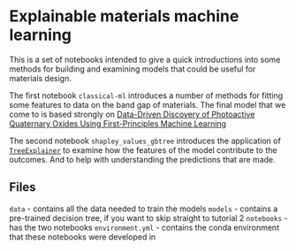 # Explainable materials machine learning

This is a set of notebooks intended to give a quick introductions into some methods for 
building and examining models that could be useful for materials design.

The first notebook `classical-ml` introduces a number of methods for fitting some features
to data on the band gap of materials. The final model that we come to is based strongly on 
[Data-Driven Discovery of Photoactive Quaternary Oxides Using First-Principles Machine Learning](https://pubs.acs.org/doi/abs/10.1021/acs.chemmater.9b01519)

The second notebook `shapley_values_gbtree` introduces the application of [`TreeExplainer`](https://shap.readthedocs.io/en/latest/) to examine how the features of the model contribute to the outcomes. And to help with understanding the predictions that are made.

## Files

`data` - contains all the data needed to train the models
`models` - contains a pre-trained decision tree, if you want to skip straight to tutorial 2
`notebooks` - has the two notebooks 
`environment.yml` - contains the conda environment that these notebooks were developed in
